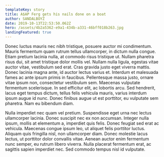 ```yaml
---
templateKey: story
title: A$AP Ferg gets his nails done on a boat
author: SANDALBOYZ
date: 2019-10-13T22:53:50.062Z
hero: /assets/4b2a5362-e9a1-434b-a331-46bff018b263.jpg
landingFeatured: true
---
```

Donec luctus mauris nec nibh tristique, posuere auctor mi condimentum. Mauris fermentum quam rutrum tellus ullamcorper, in dictum nulla congue. Etiam pretium lacinia nulla, at commodo risus tristique ut. Nullam pharetra risus dui, sit amet tristique dolor mollis vel. Nullam nulla ligula, egestas vitae auctor vitae, vestibulum sed erat. Cras gravida justo eget viverra mattis. Donec lacinia magna ante, id auctor lectus varius et. Interdum et malesuada fames ac ante ipsum primis in faucibus. Pellentesque massa justo, ornare vitae ipsum non, consectetur vestibulum sem. Maecenas vulputate fermentum scelerisque. In sed efficitur elit, ac lobortis arcu. Sed hendrerit, lacus eget tempus dictum, tellus felis vehicula mauris, varius interdum ipsum augue id nunc. Donec finibus augue ut est porttitor, eu vulputate sem pharetra. Nam eu bibendum diam.



Nulla imperdiet nec quam vel pretium. Suspendisse eget urna nec lectus ullamcorper lacinia. Donec suscipit nec ex non accumsan. Integer nulla ipsum, mollis at elementum a, imperdiet quis felis. Donec feugiat sed erat ac vehicula. Maecenas congue ipsum leo, ut aliquet felis porttitor luctus. Aliquam quis fringilla nisl, non ullamcorper diam. Donec molestie lacus lectus, ut porttitor dolor convallis vitae. Aenean auctor enim fermentum nunc semper, eu rutrum libero viverra. Nulla placerat fermentum erat, ac sagittis sapien imperdiet nec. Sed commodo tempus nisl id vulputate.
